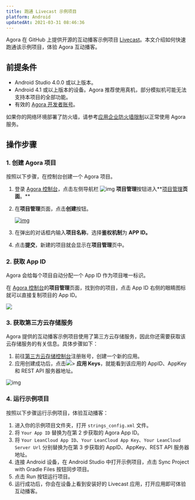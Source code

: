 ```yaml
---
title: 跑通 Livecast 示例项目
platform: Android
updatedAt: 2021-03-31 08:46:36
---
```

Agora 在 GitHub 上提供开源的互动播客示例项目 [Livecast](https://github.com/AgoraIO-Usecase/InteractivePodcast)。本文介绍如何快速跑通该示例项目，体验 Agora 互动播客。

## 前提条件

- Android Studio 4.0.0 或以上版本。
- Android 4.1 或以上版本的设备。Agora 推荐使用真机，部分模拟机可能无法支持本项目的全部功能。
- 有效的 [Agora 开发者账号](https://docs.agora.io/cn/AgoraPlatform/sign_in_and_sign_up)。
<div class="alert note">如果你的网络环境部署了防火墙，请参考<a href="https://docs.agora.io/cn/AgoraPlatform/firewall?platform=iOS">应用企业防火墙限制</a>以正常使用 Agora 服务。</div>

##  操作步骤

### 1. 创建 Agora 项目

按照以下步骤，在控制台创建一个 Agora 项目。

1. 登录 [Agora 控制台](https://console.agora.io/)，点击左侧导航栏 ![img](https://web-cdn.agora.io/docs-files/1594283671161) **项目管理**按钮进入**[项目管理](https://dashboard.agora.io/projects)**页面**。**

2. 在**项目管理**页面，点击**创建**按钮。

   [![img](https://web-cdn.agora.io/docs-files/1594287028966)](https://dashboard.agora.io/projects)

3. 在弹出的对话框内输入**项目名称**，选择**鉴权机制**为 **APP ID。**

4. 点击**提交**，新建的项目就会显示在**项目管理**页中。


### 2. 获取 App ID

Agora 会给每个项目自动分配一个 App ID 作为项目唯一标识。

在 [Agora 控制台](https://console.agora.io/)的**项目管理**页面，找到你的项目，点击 App ID 右侧的眼睛图标就可以直接复制项目的 App ID。

![](https://web-cdn.agora.io/docs-files/1617009204142)

### 3. 获取第三方云存储服务

Agora 提供的互动播客示例项目使用了第三方云存储服务，因此你还需要获取该云存储服务的有关信息。具体步骤如下：

1. 前往[第三方云存储控制台](https://console.leancloud.cn/)注册账号，创建一个新的应用。
2. 应用创建成功后，点击![](https://web-cdn.agora.io/docs-files/1617009267331)> **应用 Keys**，就能看到该应用的 AppID、AppKey 和 REST API 服务器地址。

![img](https://confluence.agoralab.co/download/attachments/721393255/image2021-3-19_17-26-25.png?version=1&modificationDate=1616145985834&api=v2)

### 4. 运行示例项目

按照以下步骤运行示例项目，体验互动播客：
1. 进入你的示例项目文件夹，打开 `strings_config.xml` 文件。
2. 将 `Your App ID` 替换为在第 2 步获取的 Agora App ID。
3. 将 `Your LeanCloud App ID`、`Your LeanCloud App Key`、`Your LeanCloud Server Url` 分别替换为在第 3 步获取的 AppID、AppKey、REST API 服务器地址。
4. 连接 Android 设备，在 Android Studio 中打开示例项目，点击 Sync Project with Gradle Files 按钮同步项目。
5. 点击 Run 按钮运行项目。
6. 运行成功后，你会在设备上看到安装好的 Livecast 应用，打开应用即可体验互动播客。